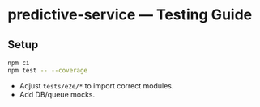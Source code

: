 # predictive-service — Testing Guide

## Setup
```bash
npm ci
npm test -- --coverage
```
- Adjust `tests/e2e/*` to import correct modules.
- Add DB/queue mocks.
